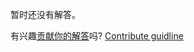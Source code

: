 
暂时还没有解答。

有兴趣[贡献你的解答](https://github.com/BFEdev/BFE.dev-solutions/blob/main/problem/implement-your-own-Object-create_zh.md)吗? [Contribute guidline](https://github.com/BFEdev/BFE.dev-solutions#how-to-contribute)
